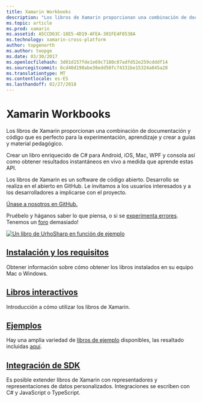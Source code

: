 ```yaml
---
title: Xamarin Workbooks
description: "Los libros de Xamarin proporcionan una combinación de documentación y código que es perfecto para la experimentación, aprendizaje y crear a guías y material pedagógico."
ms.topic: article
ms.prod: xamarin
ms.assetid: A5CCD63C-18E5-4D19-AFEA-301FE4F8538A
ms.technology: xamarin-cross-platform
author: topgenorth
ms.author: toopge
ms.date: 03/30/2017
ms.openlocfilehash: 3d01d157fde1e69c7180c07adfd52e259cdddf14
ms.sourcegitcommit: 6cd40d190abe38edd50fc74331be15324a845a28
ms.translationtype: MT
ms.contentlocale: es-ES
ms.lasthandoff: 02/27/2018
---
```

# <a name="xamarin-workbooks"></a>Xamarin Workbooks

Los libros de Xamarin proporcionan una combinación de documentación y código que es perfecto para la experimentación, aprendizaje y crear a guías y material pedagógico.

Crear un libro enriquecido de C# para Android, iOS, Mac, WPF y consola así como obtener resultados instantáneos en vivo a medida que aprende estas API.

Los libros de Xamarin es un software de código abierto. Desarrollo se realiza en el abierto en GitHub. Le invitamos a los usuarios interesados y a los desarrolladores a implicarse con el proyecto.

<a class="github-button" href="https://github.com/Microsoft/workbooks" data-size="large" aria-label="View Microsoft/workbooks on GitHub">Únase a nosotros en GitHub.</a>

Pruébelo y háganos saber lo que piensa, o si se [experimenta errores](~/tools/workbooks/install.md#reporting-bugs). Tenemos un [foro](https://forums.xamarin.com/categories/inspector) demasiado!

[ ![](images/interactive-1.0.0-urho-planet-earth-small.png "Un libro de UrhoSharp en función de ejemplo")](images/interactive-1.0.0-urho-planet-earth.png)

## <a name="installation-and-requirementsinstallmd"></a>[Instalación y los requisitos](install.md)

Obtener información sobre cómo obtener los libros instalados en su equipo Mac o Windows.

## <a name="interactive-workbooksworkbookmd"></a>[Libros interactivos](workbook.md)

Introducción a cómo utilizar los libros de Xamarin.

## <a name="samplessamplesindexmd"></a>[Ejemplos](samples/index.md)

Hay una amplia variedad de [libros de ejemplo](https://developer.xamarin.com/workbooks/) disponibles, las resaltado incluidas [aquí](samples/index.md).

## <a name="integration-sdksdkindexmd"></a>[Integración de SDK](sdk/index.md)

Es posible extender libros de Xamarin con representadores y representaciones de datos personalizados. Integraciones se escriben con C# y JavaScript o TypeScript.

<script async defer src="https://buttons.github.io/buttons.js"></script>